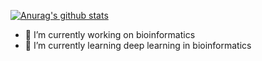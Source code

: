 [![Anurag's github stats](https://github-readme-stats.vercel.app/api?username=wangleiofficial&show_icons=true&theme=radical)](https://github.com/anuraghazra/github-readme-stats)
- 🔭 I’m currently working on bioinformatics
- 🌱 I’m currently learning deep learning in bioinformatics

